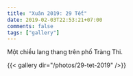 ```yaml
---
title: "Xuân 2019: 29 Tết"
date: 2019-02-03T22:53:21+07:00
comments: false
tags: ["gallery"]
---
```


Một chiều lang thang trên phố Tràng Thi.

{{< gallery dir="/photos/29-tet-2019" />}}
